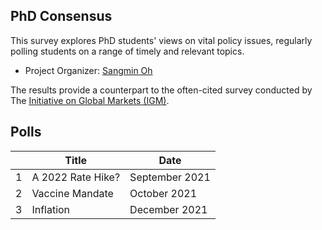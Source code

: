 ## PhD Consensus

This survey explores PhD students' views on vital policy issues, regularly polling students on a range of timely and relevant topics. 
- Project Organizer: [Sangmin Oh](https://sangmino.github.io/)

The results provide a counterpart to the often-cited survey conducted by The [Initiative on Global Markets (IGM)](https://www.igmchicago.org/).

## Polls

|   | Title             | Date           |
|---|-------------------|----------------|
| 1 | A 2022 Rate Hike? | September 2021 |
| 2 | Vaccine Mandate   | October 2021   |
| 3 | Inflation         | December 2021  |
